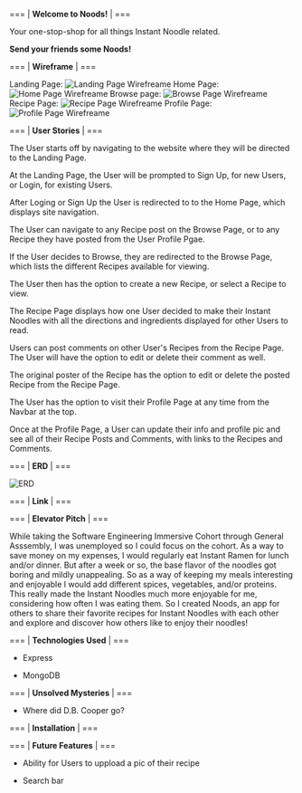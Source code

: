 === | **Welcome to Noods!** | ===

Your one-stop-shop for all things Instant Noodle related.

__Send your friends some Noods!__

=== | **Wireframe** | ===

Landing Page:
![Landing Page Wirefreame](../public/README_images/LandingPage.png)
Home Page:
![Home Page Wirefreame](../public/README_images/HomePage.png)
Browse page:
![Browse Page Wirefreame](../public/README_images/BrowsePage.png)
Recipe Page:
![Recipe Page Wirefreame](../public/README_images/RecipePage.png)
Profile Page:
![Profile Page Wirefreame](/README_images/ProfilePage.png)

=== | **User Stories** | ===

The User starts off by navigating to the website where they will be directed to the Landing Page.

At the Landing Page, the User will be prompted to Sign Up, for new Users, or Login, for existing Users.

After Loging or Sign Up the User is redirected to to the Home Page, which displays site navigation.

The User can navigate to any Recipe post on the Browse Page, or to any Recipe they have posted from the User Profile Pgae.

If the User decides to Browse, they are redirected to the Browse Page, which lists the different Recipes available for viewing.

The User then has the option to create a new Recipe, or select a Recipe to view.

The Recipe Page displays how one User decided to make their Instant Noodles with all the directions and ingredients displayed for other Users to read.

Users can post comments on other User's Recipes from the Recipe Page. The User will have the option to edit or delete their comment as well.

The original poster of the Recipe has the option to edit or delete the posted Recipe from the Recipe Page.

The User has the option to visit their Profile Page at any time from the Navbar at the top.

Once at the Profile Page, a User can update their info and profile pic and see all of their Recipe Posts and Comments, with links to the Recipes and Comments.

=== | **ERD** | ===

![ERD](../public/README_images/ERD.png)

=== | **Link** | ===

=== | **Elevator Pitch** | ===

While taking the Software Engineering Immersive Cohort through General Asssembly, I was unemployed so I could focus on the cohort. As a way to save money on my expenses, I would regularly eat Instant Ramen for lunch and/or dinner. But after a week or so, the base flavor of the noodles got boring and mildly unappealing. So as a way of keeping my meals interesting and enjoyable I would add different spices, vegetables, and/or proteins. This really made the Instant Noodles much more enjoyable for me, considering how often I was eating them. So I created Noods, an app for others to share their favorite recipes for Instant Noodles with each other and explore and discover how others like to enjoy their noodles! 

=== | **Technologies Used** | ===

- Express

- MongoDB

=== | **Unsolved Mysteries** | ===

<!-- X-Files song intensifies -->
- Where did D.B. Cooper go?

=== | **Installation** | ===

=== | **Future Features** | ===

- Ability for Users to uppload a pic of their recipe

- Search bar
